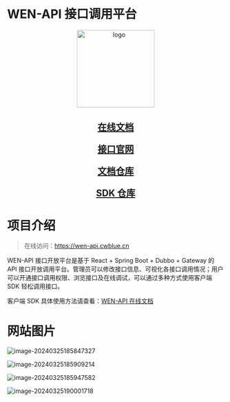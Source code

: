 # WEN-API 接口调用平台

<p align="center">
<a href="https://wen-api.cwblue.cn/imag/wen-api.png" target="_blank" rel="noopener noreferrer"><img width="180" 
src="https://wen-api.cwblue.cn/imag/wen-api.png" alt="logo"></a>
</p>



<h2 align="center"WEN-API 接口调用平台</h2>

[在线文档](https://api-doc.cwblue.cn/)

[接口官网](https://wen-api.cwblue.cn/)

[文档仓库](https://github.com/CCCshengjiang/wen-api-doc)

[SDK 仓库](https://github.com/CCCshengjiang/wen-api-sdk)



# 项目介绍

> 在线访问：https://wen-api.cwblue.cn

WEN-API 接口开放平台是基于 React + Spring Boot + Dubbo + Gateway 的 API 接口开放调用平台。管理员可以修改接口信息、可视化各接口调用情况；用户可以开通接口调用权限、浏览接口及在线调试，可以通过多种方式使用客户端 SDK 轻松调用接口。

客户端 SDK 具体使用方法请查看：[WEN-API 在线文档](https://api-doc.cwblue.cn/)



# 网站图片

![image-20240325185847327](https://gitee.com/CCCshengjiang/blog-img/raw/master/image/202403251858512.png)



![image-20240325185909214](https://gitee.com/CCCshengjiang/blog-img/raw/master/image/202403251859333.png)



![image-20240325185947582](https://gitee.com/CCCshengjiang/blog-img/raw/master/image/202403251859702.png)



![image-20240325190001718](https://gitee.com/CCCshengjiang/blog-img/raw/master/image/202403251900841.png)